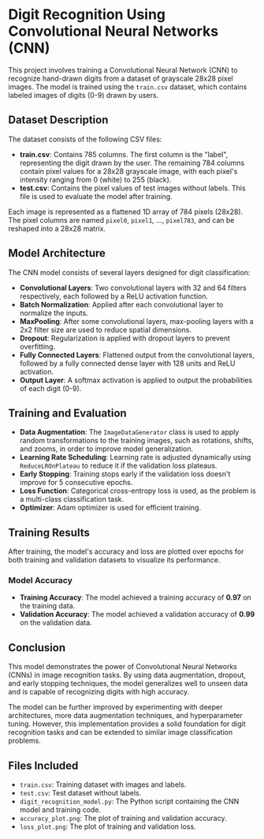 # Digit Recognition Using Convolutional Neural Networks (CNN)

This project involves training a Convolutional Neural Network (CNN) to recognize hand-drawn digits from a dataset of grayscale 28x28 pixel images. The model is trained using the `train.csv` dataset, which contains labeled images of digits (0-9) drawn by users.

## Dataset Description

The dataset consists of the following CSV files:

- **train.csv**: Contains 785 columns. The first column is the "label", representing the digit drawn by the user. The remaining 784 columns contain pixel values for a 28x28 grayscale image, with each pixel's intensity ranging from 0 (white) to 255 (black).
- **test.csv**: Contains the pixel values of test images without labels. This file is used to evaluate the model after training.

Each image is represented as a flattened 1D array of 784 pixels (28x28). The pixel columns are named `pixel0`, `pixel1`, ..., `pixel783`, and can be reshaped into a 28x28 matrix.

## Model Architecture

The CNN model consists of several layers designed for digit classification:

- **Convolutional Layers**: Two convolutional layers with 32 and 64 filters respectively, each followed by a ReLU activation function.
- **Batch Normalization**: Applied after each convolutional layer to normalize the inputs.
- **MaxPooling**: After some convolutional layers, max-pooling layers with a 2x2 filter size are used to reduce spatial dimensions.
- **Dropout**: Regularization is applied with dropout layers to prevent overfitting.
- **Fully Connected Layers**: Flattened output from the convolutional layers, followed by a fully connected dense layer with 128 units and ReLU activation.
- **Output Layer**: A softmax activation is applied to output the probabilities of each digit (0-9).

## Training and Evaluation

- **Data Augmentation**: The `ImageDataGenerator` class is used to apply random transformations to the training images, such as rotations, shifts, and zooms, in order to improve model generalization.
- **Learning Rate Scheduling**: Learning rate is adjusted dynamically using `ReduceLROnPlateau` to reduce it if the validation loss plateaus.
- **Early Stopping**: Training stops early if the validation loss doesn't improve for 5 consecutive epochs.
- **Loss Function**: Categorical cross-entropy loss is used, as the problem is a multi-class classification task.
- **Optimizer**: Adam optimizer is used for efficient training.

## Training Results

After training, the model's accuracy and loss are plotted over epochs for both training and validation datasets to visualize its performance.

### Model Accuracy

- **Training Accuracy**: The model achieved a training accuracy of **0.97** on the training data.
- **Validation Accuracy**: The model achieved a validation accuracy of **0.99** on the validation data.


## Conclusion

This model demonstrates the power of Convolutional Neural Networks (CNNs) in image recognition tasks. By using data augmentation, dropout, and early stopping techniques, the model generalizes well to unseen data and is capable of recognizing digits with high accuracy.

The model can be further improved by experimenting with deeper architectures, more data augmentation techniques, and hyperparameter tuning. However, this implementation provides a solid foundation for digit recognition tasks and can be extended to similar image classification problems.

## Files Included

- `train.csv`: Training dataset with images and labels.
- `test.csv`: Test dataset without labels.
- `digit_recognition_model.py`: The Python script containing the CNN model and training code.
- `accuracy_plot.png`: The plot of training and validation accuracy.
- `loss_plot.png`: The plot of training and validation loss.
